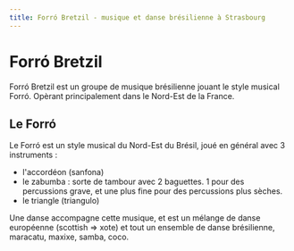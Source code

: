 ```yaml
---
title: Forró Bretzil - musique et danse brésilienne à Strasbourg
---
```


# Forró Bretzil


Forró Bretzil est un groupe de musique brésilienne jouant le style musical Forró. Opèrant principalement dans le Nord-Est de la France.

## Le Forró

Le Forró est un style musical du Nord-Est du Brésil, joué en général avec 3 instruments :
- l'accordéon (sanfona)
- le zabumba : sorte de tambour avec 2 baguettes. 1 pour des percussions grave, et une plus fine pour des percussions plus sèches.
- le triangle (triangulo)

Une danse accompagne cette musique, et est un mélange de danse européenne (scottish => xote) et tout un ensemble de danse brésilienne, maracatu, maxixe, samba, coco.
